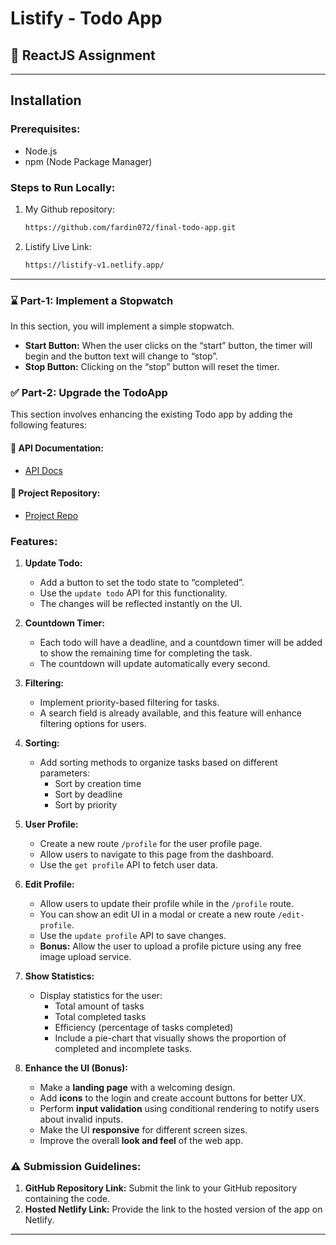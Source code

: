 # Listify - Todo App

## 🚀 ReactJS Assignment
---
## Installation

### Prerequisites:
- Node.js
- npm (Node Package Manager)

### Steps to Run Locally:

1. My Github repository:
   ```bash
   https://github.com/fardin072/final-todo-app.git

2. Listify Live Link:
   ```bash
   https://listify-v1.netlify.app/

---
### ⌛ Part-1: Implement a Stopwatch
In this section, you will implement a simple stopwatch. 

- **Start Button:** When the user clicks on the “start” button, the timer will begin and the button text will change to “stop”.
- **Stop Button:** Clicking on the “stop” button will reset the timer.

### ✅ Part-2: Upgrade the TodoApp

This section involves enhancing the existing Todo app by adding the following features:

#### 🔗 API Documentation:
- [API Docs](https://5nvfy5p7we.execute-api.ap-south-1.amazonaws.com/dev/docs)

#### 🔗 Project Repository:
- [Project Repo](https://github.com/selen0phile/todo-app)

### Features:

1. **Update Todo:**
   - Add a button to set the todo state to “completed”.
   - Use the `update todo` API for this functionality.
   - The changes will be reflected instantly on the UI.

2. **Countdown Timer:**
   - Each todo will have a deadline, and a countdown timer will be added to show the remaining time for completing the task.
   - The countdown will update automatically every second.

3. **Filtering:**
   - Implement priority-based filtering for tasks.
   - A search field is already available, and this feature will enhance filtering options for users.

4. **Sorting:**
   - Add sorting methods to organize tasks based on different parameters:
     - Sort by creation time
     - Sort by deadline
     - Sort by priority

5. **User Profile:**
   - Create a new route `/profile` for the user profile page.
   - Allow users to navigate to this page from the dashboard.
   - Use the `get profile` API to fetch user data.

6. **Edit Profile:**
   - Allow users to update their profile while in the `/profile` route.
   - You can show an edit UI in a modal or create a new route `/edit-profile`.
   - Use the `update profile` API to save changes.
   - **Bonus:** Allow the user to upload a profile picture using any free image upload service.

7. **Show Statistics:**
   - Display statistics for the user:
     - Total amount of tasks
     - Total completed tasks
     - Efficiency (percentage of tasks completed)
     - Include a pie-chart that visually shows the proportion of completed and incomplete tasks.

8. **Enhance the UI (Bonus):**
   - Make a **landing page** with a welcoming design.
   - Add **icons** to the login and create account buttons for better UX.
   - Perform **input validation** using conditional rendering to notify users about invalid inputs.
   - Make the UI **responsive** for different screen sizes.
   - Improve the overall **look and feel** of the web app.

### ⚠️ Submission Guidelines:

1. **GitHub Repository Link:** Submit the link to your GitHub repository containing the code.
2. **Hosted Netlify Link:** Provide the link to the hosted version of the app on Netlify.

---

